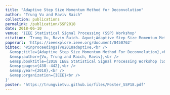 ```yaml
---
title: "Adaptive Step Size Momentum Method for Deconvolution"
author: "Trung Vu and Raviv Raich"
collection: publications
permalink: /publication/SSP2018
date: 2018-06-10
venue: 'IEEE Statistical Signal Processing (SSP) Workshop'
citation: 'Trung Vu, Raviv Raich. &quot;Adaptive Step Size Momentum Method for Deconvolution,&quot; In 2018 IEEE Statistical Signal Processing Workshop (SSP), pp. 438-442. IEEE, 2018.'
paperurl: 'https://ieeexplore.ieee.org/document/8450762'
bibtex: '@inproceedings{vu2018adaptive,<br />
  &emsp;title={Adaptive Step Size Momentum Method For Deconvolution},<br />
  &emsp;author={Vu, Trung and Raich, Raviv},<br />
  &emsp;booktitle={2018 IEEE Statistical Signal Processing Workshop (SSP)},<br />
  &emsp;pages={438--442},<br />
  &emsp;year={2018},<br />
  &emsp;organization={IEEE}<br />
}'
poster: 'https://trungvietvu.github.io/files/Poster_SSP18.pdf'
---
```


